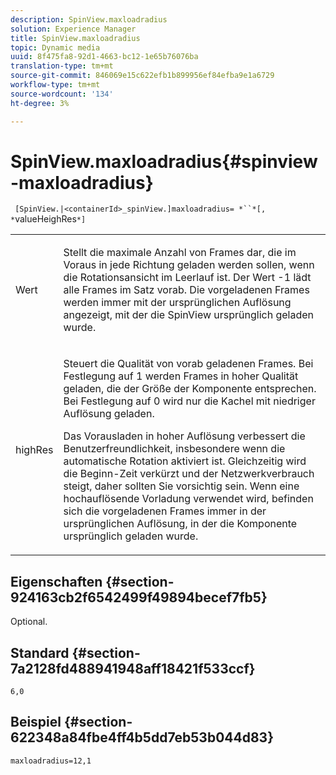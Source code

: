 ```yaml
---
description: SpinView.maxloadradius
solution: Experience Manager
title: SpinView.maxloadradius
topic: Dynamic media
uuid: 8f475fa8-92d1-4663-bc12-1e65b76076ba
translation-type: tm+mt
source-git-commit: 846069e15c622efb1b899956ef84efba9e1a6729
workflow-type: tm+mt
source-wordcount: '134'
ht-degree: 3%

---
```



# SpinView.maxloadradius{#spinview-maxloadradius}

` [SpinView.|<containerId>_spinView.]maxloadradius= *``*[, *`valueHeighRes`*]`

<table id="table_49FFD1BC53B846F09A6D214BC8C5C3FE"> 
 <tbody> 
  <tr> 
   <td colname="col1"> <p> <span class="codeph"><span class="varname"> Wert</span></span> </p> </td> 
   <td colname="col2"> <p> Stellt die maximale Anzahl von Frames dar, die im Voraus in jede Richtung geladen werden sollen, wenn die Rotationsansicht im Leerlauf ist. Der Wert <span class="codeph"> -1</span> lädt alle Frames im Satz vorab. Die vorgeladenen Frames werden immer mit der ursprünglichen Auflösung angezeigt, mit der die SpinView ursprünglich geladen wurde. </p> </td> 
  </tr> 
  <tr> 
   <td colname="col1"> <p><span class="codeph"><span class="varname"> highRes</span></span> </p> </td> 
   <td colname="col2"> <p> Steuert die Qualität von vorab geladenen Frames. Bei Festlegung auf <span class="codeph"> 1</span> werden Frames in hoher Qualität geladen, die der Größe der Komponente entsprechen. Bei Festlegung auf <span class="codeph"> 0</span> wird nur die Kachel mit niedriger Auflösung geladen. </p> <p>Das Vorausladen in hoher Auflösung verbessert die Benutzerfreundlichkeit, insbesondere wenn die automatische Rotation aktiviert ist. Gleichzeitig wird die Beginn-Zeit verkürzt und der Netzwerkverbrauch steigt, daher sollten Sie vorsichtig sein. Wenn eine hochauflösende Vorladung verwendet wird, befinden sich die vorgeladenen Frames immer in der ursprünglichen Auflösung, in der die Komponente ursprünglich geladen wurde. </p> </td> 
  </tr> 
 </tbody> 
</table>

## Eigenschaften {#section-924163cb2f6542499f49894becef7fb5}

Optional.

## Standard {#section-7a2128fd488941948aff18421f533ccf}

`6,0`

## Beispiel {#section-622348a84fbe4ff4b5dd7eb53b044d83}

`maxloadradius=12,1`
